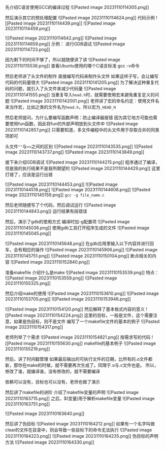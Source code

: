先介绍C语言使用GCC的编译过程
![[Pasted image 20231110114305.png]]

然后演示其它的预处理配置
![[Pasted image 20231110114624.png]]
代码示例
![[Pasted image 20231110114439.png]]
![[Pasted image 20231110114459.png]]

![[Pasted image 20231110114642.png]]
![[Pasted image 20231110114659.png]]
示例：
进行GDB调试
![[Pasted image 20231110114723.png]]

因为剩下的时间不够了，所以就随便讲了讲
![[Pasted image 20231110115536.png]]
查看Ubuntu使用的哪个C语言标准
gcc -v命令

然后老师讲了头文件的制作
直接编写代码来制作头文件
如果这样子写，会让编写代码的代码量很大
![[Pasted image 20231110141205.png]]
为了解决这种重复代码的问题，就引入了头文件来减少代码量
![[Pasted image 20231110141555.png]]
当重复导入`head.h`时，就需要使用宏来避免重复定义的问题
![[Pasted image 20231110142001.png]]
老师讲了宏的命名约定：使用文件名来当作宏，比如之类的文件名为`head.h`，所以宏为`_HEAD_H`

然后老师提问，为什么要编写函数声明：防止编译器报错
因为其它地方可能也需要使用fun函数，因此将fun的外部声明放到头文件中
![[Pasted image 20231110142857.png]]
只需要知道，多文件编程中的头文件用于存取合并的同类项即可

头文件`""`与`<>`之间的区别
![[Pasted image 20231110143535.png]]
![[Pasted image 20231110143737.png]]
![[Pasted image 20231110143849.png]]



接下来介绍GDB调试
![[Pasted image 20231110144215.png]]
程序通过了编译，但是我的执行结果不是我所期望的
![[Pasted image 20231110144429.png]]
这里打错了，应该是运行出错

![[Pasted image 20231110144453.png]]
![[Pasted image 20231110144518.png]]
![[Pasted image 20231110144608.png]]
![[Pasted image 20231110145159.png]]
`gcc -g file_name.c`

然后老师随便写了个代码，然后调试运行
![[Pasted image 20231110144843.png]]
运行结果有段错误

然后，演示了gdb的使用方式
编译时加-g配置项
![[Pasted image 20231110145036.png]]
使用gdb工具打开程序生成的文件
![[Pasted image 20231110145045.png]]

![[Pasted image 20231110145648.png]]
在gdb应用里输入以下内容并进行回车，会有相应的操作
![[Pasted image 20231110145906.png]]
![[Pasted image 20231110145751.png]]
![[Pasted image 20231110150104.png]]
断点相关的内容
![[Pasted image 20231110152840.png]]




准备makefile
介绍什么是make
![[Pasted image 20231110153539.png]]
特点：
![[Pasted image 20231110153559.png]]
![[Pasted image 20231110155325.png]]

然后介绍make的使用
![[Pasted image 20231110153610.png]]
![[Pasted image 20231110153705.png]]
![[Pasted image 20231110153948.png]]

![[Pasted image 20231110154120.png]]
然后解释了基本格式内容的意义
![[Pasted image 20231110154224.png]]
这里的目标，一般是文件，这个需要注意，如果是伪目标，则不是文件
编写了一个makefile文件的基本的例子
![[Pasted image 20231110154317.png]]

老师列举了个需求
![[Pasted image 20231110154821.png]]
按需求写的代码
![[Pasted image 20231110155630.png]]
makefile的基本例子
![[Pasted image 20231110155219.png]]

然后，讲了时间戳管理
如果最后输出的可执行文件的日期，比所有的.o文件都新，那你在make的时候，就不需要再次生成了。同理于.o与.c文件也是。
所以，修改了谁，就编译谁，没有修改的，就不需要编译

依赖可以没有，目标也可以没有，老师也做了演示

然后讲了makefile的进阶
介绍了makefile变量的声明
![[Pasted image 20231110163715.png]]
之后，$(变量)用于解析makefile变量
![[Pasted image 20231110163751.png]]

![[Pasted image 20231110163640.png]]

然后讲了伪目标
![[Pasted image 20231110164212.png]]
如果有一个名字叫做clear的文件在目录中，则会导致一些目标下的命令无法执行
![[Pasted image 20231110164223.png]]
![[Pasted image 20231110164235.png]]
伪目标的声明方法
![[Pasted image 20231110164330.png]]

